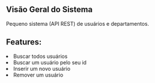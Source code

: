 <h2>Visão Geral do Sistema</h2>
<p>Pequeno sistema (API REST) de usuários e departamentos.</p>
<p></p>
<h2>Features: </h2>
<li>Buscar todos usuários</li>
<li>Buscar um usuário pelo seu id</li>
<li>Inserir um novo usuário</li>
<li>Remover um usuário</li>
